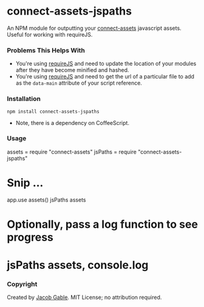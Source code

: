 connect-assets-jspaths
======================

An NPM module for outputting your [connect-assets](https://github.com/TrevorBurnham/connect-assets) javascript assets.  Useful for working with requireJS.

### Problems This Helps With

- You're using [requireJS](http://requirejs.org) and need to update the location of your modules after they have become minified and hashed.
- You're using [requireJS](http://requirejs.org) and need to get the url of a particular file to add as the `data-main` attribute of your script reference.

### Installation

`npm install connect-assets-jspaths`

* Note, there is a dependency on CoffeeScript.

### Usage

assets = require "connect-assets"
jsPaths = require "connect-assets-jspaths"

# Snip ...

app.use assets()
jsPaths assets

# Optionally, pass a log function to see progress
# jsPaths assets, console.log

### Copyright

Created by [Jacob Gable](http://jacobgable.com).  MIT License; no attribution required.
